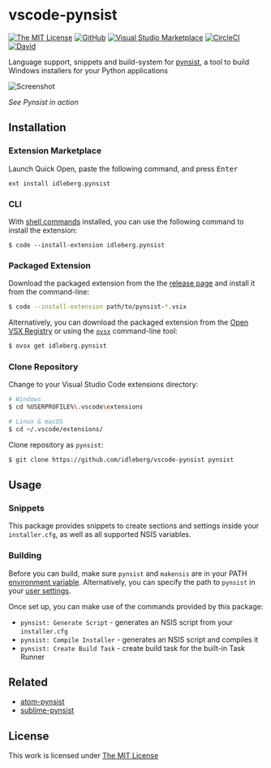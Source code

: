 # vscode-pynsist

[![The MIT License](https://flat.badgen.net/badge/license/MIT/orange)](http://opensource.org/licenses/MIT)
[![GitHub](https://flat.badgen.net/github/release/idleberg/vscode-pynsist)](https://github.com/idleberg/vscode-pynsist/releases)
[![Visual Studio Marketplace](https://vsmarketplacebadge.apphb.com/installs-short/idleberg.pynsist.svg?style=flat-square)](https://marketplace.visualstudio.com/items?itemName=idleberg.pynsist)
[![CircleCI](https://flat.badgen.net/circleci/github/idleberg/vscode-pynsist)](https://circleci.com/gh/idleberg/vscode-pynsist)
[![David](https://flat.badgen.net/david/dep/idleberg/vscode-pynsist)](https://david-dm.org/idleberg/vscode-pynsist)

Language support, snippets and build-system for [pynsist](https://pypi.python.org/pypi/pynsist), a tool to build Windows installers for your Python applications

![Screenshot](https://raw.github.com/idleberg/vscode-pynsist/master/screenshot.gif)

*See Pynsist in action*

## Installation

### Extension Marketplace

Launch Quick Open, paste the following command, and press <kbd>Enter</kbd>

`ext install idleberg.pynsist`

### CLI

With [shell commands](https://code.visualstudio.com/docs/editor/command-line) installed, you can use the following command to install the extension:

`$ code --install-extension idleberg.pynsist`

### Packaged Extension

Download the packaged extension from the the [release page](https://github.com/idleberg/vscode-pynsist/releases) and install it from the command-line:

```bash
$ code --install-extension path/to/pynsist-*.vsix
```

Alternatively, you can download the packaged extension from the [Open VSX Registry](https://open-vsx.org/) or using the [`ovsx`](https://www.npmjs.com/package/ovsx) command-line tool:

```bash
$ ovsx get idleberg.pynsist
```

### Clone Repository

Change to your Visual Studio Code extensions directory:

```bash
# Windows
$ cd %USERPROFILE%\.vscode\extensions

# Linux & macOS
$ cd ~/.vscode/extensions/
```

Clone repository as `pynsist`:

```bash
$ git clone https://github.com/idleberg/vscode-pynsist pynsist
```

## Usage

### Snippets

This package provides snippets to create sections and settings inside your `installer.cfg`, as well as all supported NSIS variables.

### Building

Before you can build, make sure `pynsist` and `makensis` are in your PATH [environment variable](http://superuser.com/a/284351/195953). Alternatively, you can specify the path to `pynsist` in your [user settings](https://code.visualstudio.com/docs/customization/userandworkspace).

Once set up, you can make use of the commands provided by this package:

- `pynsist: Generate Script` - generates an NSIS script from your `installer.cfg`
- `pynsist: Compile Installer` - generates an NSIS script and compiles it
- `pynsist: Create Build Task` - create build task for the built-in Task Runner

## Related

- [atom-pynsist](https://atom.io/packages/pynsist)
- [sublime-pynsist](https://packagecontrol.io/packages/Pynsist)

## License

This work is licensed under [The MIT License](https://opensource.org/licenses/MIT)
